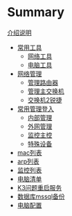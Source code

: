 <!--



```
cd /d D:\jack\云文档\
mdbook serve -n 0.0.0.0 -p 3000
```

mdbook build ./          #//发布一本书



npx wrangler pages publish book



--->

# Summary
[介绍说明](./readme.md)

- [常用工具]()
    - [网络工具](./网络工具.md)
    - [电脑工具](./电脑工具.md)
- [网络管理]()
    - [管理路由器](./网络/管理路由器.md)
    - [管理主交换机](./网络/管理主交换机.md)
    - [交换机2锐捷](./网络/交换机2锐捷.md)
- [常用管理登入]()
   - [内部管理](./管理内部.md)
   - [外网管理](./管理外网.md)
   - [监控主控](./网络/监控主控.md)
   - [特殊设备](./特殊设备.md)
- [mac列表](./网络/mac列表.md)
- [arp列表](./网络/arp列表.md)
- [监控列表](./网络/监控设备列表.md)
- [电脑清单](./管理内部2电脑清单.md)
- [K3问题重启服务](./服务器/k3问题正在调用中间层层处理.md)
- [数据库mssql备份](./服务器/数据库mssql.md)
- [电脑配置](./电脑配置.md)





